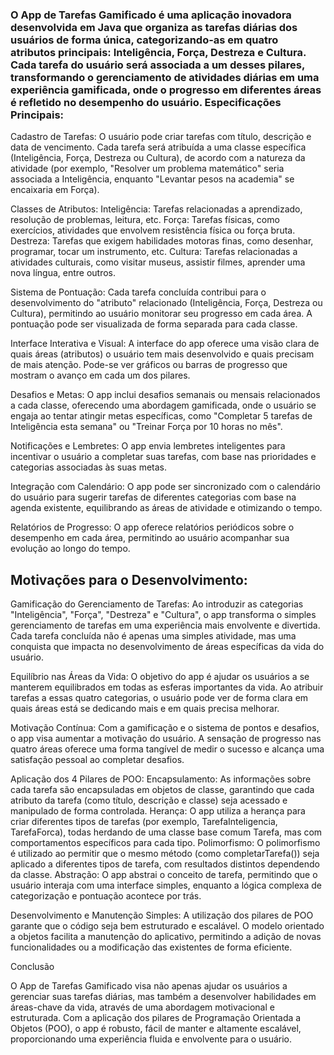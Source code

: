 <h3>O App de Tarefas Gamificado é uma aplicação inovadora desenvolvida em Java que organiza as tarefas diárias dos usuários de forma única, categorizando-as em quatro atributos principais: Inteligência, Força, Destreza e Cultura. Cada tarefa do usuário será associada a um desses pilares, transformando o gerenciamento de atividades diárias em uma experiência gamificada, onde o progresso em diferentes áreas é refletido no desempenho do usuário.
Especificações Principais:</h3>
<p>
    Cadastro de Tarefas: O usuário pode criar tarefas com título, descrição e data de vencimento. Cada tarefa será atribuída a uma classe específica (Inteligência, Força, Destreza ou Cultura), de acordo com a natureza da atividade (por exemplo, "Resolver um problema matemático" seria associada a Inteligência, enquanto "Levantar pesos na academia" se encaixaria em Força).

 Classes de Atributos:
        Inteligência: Tarefas relacionadas a aprendizado, resolução de problemas, leitura, etc.
        Força: Tarefas físicas, como exercícios, atividades que envolvem resistência física ou força bruta.
        Destreza: Tarefas que exigem habilidades motoras finas, como desenhar, programar, tocar um instrumento, etc.
        Cultura: Tarefas relacionadas a atividades culturais, como visitar museus, assistir filmes, aprender uma nova língua, entre outros.

Sistema de Pontuação: Cada tarefa concluída contribui para o desenvolvimento do "atributo" relacionado (Inteligência, Força, Destreza ou Cultura), permitindo ao usuário monitorar seu progresso em cada área. A pontuação pode ser visualizada de forma separada para cada classe.

Interface Interativa e Visual: A interface do app oferece uma visão clara de quais áreas (atributos) o usuário tem mais desenvolvido e quais precisam de mais atenção. Pode-se ver gráficos ou barras de progresso que mostram o avanço em cada um dos pilares.

Desafios e Metas: O app inclui desafios semanais ou mensais relacionados a cada classe, oferecendo uma abordagem gamificada, onde o usuário se engaja ao tentar atingir metas específicas, como "Completar 5 tarefas de Inteligência esta semana" ou "Treinar Força por 10 horas no mês".

Notificações e Lembretes: O app envia lembretes inteligentes para incentivar o usuário a completar suas tarefas, com base nas prioridades e categorias associadas às suas metas.

Integração com Calendário: O app pode ser sincronizado com o calendário do usuário para sugerir tarefas de diferentes categorias com base na agenda existente, equilibrando as áreas de atividade e otimizando o tempo.

Relatórios de Progresso: O app oferece relatórios periódicos sobre o desempenho em cada área, permitindo ao usuário acompanhar sua evolução ao longo do tempo.
</p>
<h2>Motivações para o Desenvolvimento:</h2>
<p>
    Gamificação do Gerenciamento de Tarefas: Ao introduzir as categorias "Inteligência", "Força", "Destreza" e "Cultura", o app transforma o simples gerenciamento de tarefas em uma experiência mais envolvente e divertida. Cada tarefa concluída não é apenas uma simples atividade, mas uma conquista que impacta no desenvolvimento de áreas específicas da vida do usuário.

Equilíbrio nas Áreas da Vida: O objetivo do app é ajudar os usuários a se manterem equilibrados em todas as esferas importantes da vida. Ao atribuir tarefas a essas quatro categorias, o usuário pode ver de forma clara em quais áreas está se dedicando mais e em quais precisa melhorar.

Motivação Contínua: Com a gamificação e o sistema de pontos e desafios, o app visa aumentar a motivação do usuário. A sensação de progresso nas quatro áreas oferece uma forma tangível de medir o sucesso e alcança uma satisfação pessoal ao completar desafios.

Aplicação dos 4 Pilares de POO:
        Encapsulamento: As informações sobre cada tarefa são encapsuladas em objetos de classe, garantindo que cada atributo da tarefa (como título, descrição e classe) seja acessado e manipulado de forma controlada.
        Herança: O app utiliza a herança para criar diferentes tipos de tarefas (por exemplo, TarefaInteligencia, TarefaForca), todas herdando de uma classe base comum Tarefa, mas com comportamentos específicos para cada tipo.
        Polimorfismo: O polimorfismo é utilizado ao permitir que o mesmo método (como completarTarefa()) seja aplicado a diferentes tipos de tarefa, com resultados distintos dependendo da classe.
        Abstração: O app abstrai o conceito de tarefa, permitindo que o usuário interaja com uma interface simples, enquanto a lógica complexa de categorização e pontuação acontece por trás.

Desenvolvimento e Manutenção Simples: A utilização dos pilares de POO garante que o código seja bem estruturado e escalável. O modelo orientado a objetos facilita a manutenção do aplicativo, permitindo a adição de novas funcionalidades ou a modificação das existentes de forma eficiente.
</p>
Conclusão

O App de Tarefas Gamificado visa não apenas ajudar os usuários a gerenciar suas tarefas diárias, mas também a desenvolver habilidades em áreas-chave da vida, através de uma abordagem motivacional e estruturada. Com a aplicação dos pilares de Programação Orientada a Objetos (POO), o app é robusto, fácil de manter e altamente escalável, proporcionando uma experiência fluida e envolvente para o usuário.</p>

